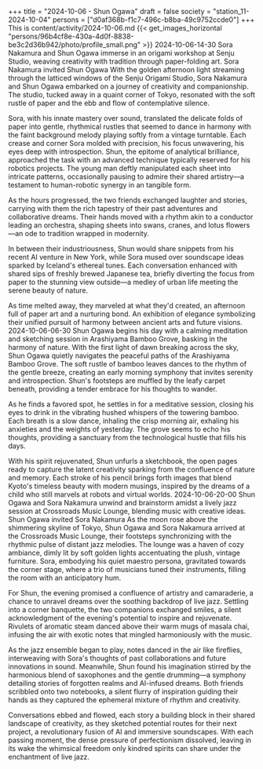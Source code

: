 +++
title = "2024-10-06 - Shun Ogawa"
draft = false
society = "station_11-2024-10-04"
persons = ["d0af368b-f1c7-496c-b8ba-49c9752ccde0"]
+++
This is content/activity/2024-10-06.md
{{< get_images_horizontal "persons/96b4cf8e-430a-4d0f-8838-be3c2d36b942/photo/profile_small.png" >}}
2024-10-06-14-30
Sora Nakamura and Shun Ogawa immerse in an origami workshop at Senju Studio, weaving creativity with tradition through paper-folding art.
Sora Nakamura invited Shun Ogawa
With the golden afternoon light streaming through the latticed windows of the Senju Origami Studio, Sora Nakamura and Shun Ogawa embarked on a journey of creativity and companionship. The studio, tucked away in a quaint corner of Tokyo, resonated with the soft rustle of paper and the ebb and flow of contemplative silence.

Sora, with his innate mastery over sound, translated the delicate folds of paper into gentle, rhythmical rustles that seemed to dance in harmony with the faint background melody playing softly from a vintage turntable. Each crease and corner Sora molded with precision, his focus unwavering, his eyes deep with introspection. Shun, the epitome of analytical brilliance, approached the task with an advanced technique typically reserved for his robotics projects. The young man deftly manipulated each sheet into intricate patterns, occasionally pausing to admire their shared artistry—a testament to human-robotic synergy in an tangible form.

As the hours progressed, the two friends exchanged laughter and stories, carrying with them the rich tapestry of their past adventures and collaborative dreams. Their hands moved with a rhythm akin to a conductor leading an orchestra, shaping sheets into swans, cranes, and lotus flowers—an ode to tradition wrapped in modernity.

In between their industriousness, Shun would share snippets from his recent AI venture in New York, while Sora mused over soundscape ideas sparked by Iceland's ethereal tunes. Each conversation enhanced with shared sips of freshly brewed Japanese tea, briefly diverting the focus from paper to the stunning view outside—a medley of urban life meeting the serene beauty of nature.

As time melted away, they marveled at what they'd created, an afternoon full of paper art and a nurturing bond. An exhibition of elegance symbolizing their unified pursuit of harmony between ancient arts and future visions.
2024-10-06-06-30
Shun Ogawa begins his day with a calming meditation and sketching session in Arashiyama Bamboo Grove, basking in the harmony of nature.
With the first light of dawn breaking across the sky, Shun Ogawa quietly navigates the peaceful paths of the Arashiyama Bamboo Grove. The soft rustle of bamboo leaves dances to the rhythm of the gentle breeze, creating an early morning symphony that invites serenity and introspection. Shun's footsteps are muffled by the leafy carpet beneath, providing a tender embrace for his thoughts to wander.

As he finds a favored spot, he settles in for a meditative session, closing his eyes to drink in the vibrating hushed whispers of the towering bamboo. Each breath is a slow dance, inhaling the crisp morning air, exhaling his anxieties and the weights of yesterday. The grove seems to echo his thoughts, providing a sanctuary from the technological hustle that fills his days.

With his spirit rejuvenated, Shun unfurls a sketchbook, the open pages ready to capture the latent creativity sparking from the confluence of nature and memory. Each stroke of his pencil brings forth images that blend Kyoto's timeless beauty with modern musings, inspired by the dreams of a child who still marvels at robots and virtual worlds.
2024-10-06-20-00
Shun Ogawa and Sora Nakamura unwind and brainstorm amidst a lively jazz session at Crossroads Music Lounge, blending music with creative ideas.
Shun Ogawa invited Sora Nakamura
As the moon rose above the shimmering skyline of Tokyo, Shun Ogawa and Sora Nakamura arrived at the Crossroads Music Lounge, their footsteps synchronizing with the rhythmic pulse of distant jazz melodies. The lounge was a haven of cozy ambiance, dimly lit by soft golden lights accentuating the plush, vintage furniture. Sora, embodying his quiet maestro persona, gravitated towards the corner stage, where a trio of musicians tuned their instruments, filling the room with an anticipatory hum.

For Shun, the evening promised a confluence of artistry and camaraderie, a chance to unravel dreams over the soothing backdrop of live jazz. Settling into a corner banquette, the two companions exchanged smiles, a silent acknowledgment of the evening's potential to inspire and rejuvenate. Rivulets of aromatic steam danced above their warm mugs of masala chai, infusing the air with exotic notes that mingled harmoniously with the music.

As the jazz ensemble began to play, notes danced in the air like fireflies, interweaving with Sora's thoughts of past collaborations and future innovations in sound. Meanwhile, Shun found his imagination stirred by the harmonious blend of saxophones and the gentle drumming—a symphony detailing stories of forgotten realms and AI-infused dreams. Both friends scribbled onto two notebooks, a silent flurry of inspiration guiding their hands as they captured the ephemeral mixture of rhythm and creativity.

Conversations ebbed and flowed, each story a building block in their shared landscape of creativity, as they sketched potential routes for their next project, a revolutionary fusion of AI and immersive soundscapes. With each passing moment, the dense pressure of perfectionism dissolved, leaving in its wake the whimsical freedom only kindred spirits can share under the enchantment of live jazz.
